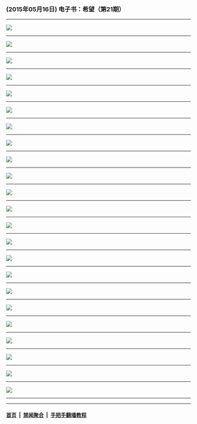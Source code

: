 ### (2015年05月16日) 电子书：希望（第21期）

---

<img src="http://qikan.minghui.org/mhqkpage/qikanimage/2015/05/15/xw-21-read-online1.png"/><hr/>
<img src="http://qikan.minghui.org/mhqkpage/qikanimage/2015/05/15/xw-21-read-online2.png"/><hr/>
<img src="http://qikan.minghui.org/mhqkpage/qikanimage/2015/05/15/xw-21-read-online3.png"/><hr/>
<img src="http://qikan.minghui.org/mhqkpage/qikanimage/2015/05/15/xw-21-read-online4.png"/><hr/>
<img src="http://qikan.minghui.org/mhqkpage/qikanimage/2015/05/15/xw-21-read-online5.png"/><hr/>
<img src="http://qikan.minghui.org/mhqkpage/qikanimage/2015/05/15/xw-21-read-online6.png"/><hr/>
<img src="http://qikan.minghui.org/mhqkpage/qikanimage/2015/05/15/xw-21-read-online7.png"/><hr/>
<img src="http://qikan.minghui.org/mhqkpage/qikanimage/2015/05/15/xw-21-read-online8.png"/><hr/>
<img src="http://qikan.minghui.org/mhqkpage/qikanimage/2015/05/15/xw-21-read-online9.png"/><hr/>
<img src="http://qikan.minghui.org/mhqkpage/qikanimage/2015/05/15/xw-21-read-online10.png"/><hr/>
<img src="http://qikan.minghui.org/mhqkpage/qikanimage/2015/05/15/xw-21-read-online11.png"/><hr/>
<img src="http://qikan.minghui.org/mhqkpage/qikanimage/2015/05/15/xw-21-read-online12.png"/><hr/>
<img src="http://qikan.minghui.org/mhqkpage/qikanimage/2015/05/15/xw-21-read-online13.png"/><hr/>
<img src="http://qikan.minghui.org/mhqkpage/qikanimage/2015/05/15/xw-21-read-online14.png"/><hr/>
<img src="http://qikan.minghui.org/mhqkpage/qikanimage/2015/05/15/xw-21-read-online15.png"/><hr/>
<img src="http://qikan.minghui.org/mhqkpage/qikanimage/2015/05/15/xw-21-read-online16.png"/><hr/>
<img src="http://qikan.minghui.org/mhqkpage/qikanimage/2015/05/15/xw-21-read-online17.png"/><hr/>
<img src="http://qikan.minghui.org/mhqkpage/qikanimage/2015/05/15/xw-21-read-online18.png"/><hr/>
<img src="http://qikan.minghui.org/mhqkpage/qikanimage/2015/05/15/xw-21-read-online19.png"/><hr/>
<img src="http://qikan.minghui.org/mhqkpage/qikanimage/2015/05/15/xw-21-read-online20.png"/><hr/>
<img src="http://qikan.minghui.org/mhqkpage/qikanimage/2015/05/15/xw-21-read-online21.png"/><hr/>
<img src="http://qikan.minghui.org/mhqkpage/qikanimage/2015/05/15/xw-21-read-online22.png"/><hr/>
<img src="http://qikan.minghui.org/mhqkpage/qikanimage/2015/05/15/xw-21-read-online23.png"/><hr/>


---

#### [首页](../../../..) &nbsp;|&nbsp; [禁闻聚合](https://github.com/gfw-breaker/banned-news) &nbsp;|&nbsp; [手把手翻墙教程](https://github.com/gfw-breaker/guides) 